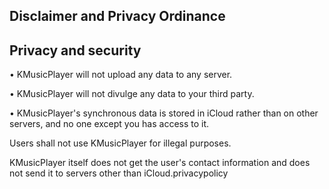 ## Disclaimer and Privacy Ordinance



## Privacy and security



• KMusicPlayer will not upload any data to any server.



• KMusicPlayer will not divulge any data to your third party.



• KMusicPlayer's synchronous data is stored in iCloud rather than on other servers, and no one except you has access to it.



Users shall not use KMusicPlayer for illegal purposes.



KMusicPlayer itself does not get the user's contact information and does not send it to servers other than iCloud.privacypolicy
